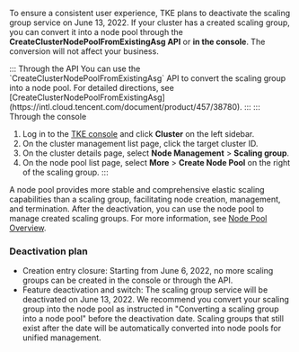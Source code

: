  

To ensure a consistent user experience, TKE plans to deactivate the scaling group service on June 13, 2022. If your cluster has a created scaling group, you can convert it into a node pool through the **CreateClusterNodePoolFromExistingAsg API** or **in the console**. The conversion will not affect your business.

<dx-tabs>
::: Through the API
You can use the `CreateClusterNodePoolFromExistingAsg` API to convert the scaling group into a node pool. For detailed directions, see [CreateClusterNodePoolFromExistingAsg](https://intl.cloud.tencent.com/document/product/457/38780).
:::
::: Through the console

1. Log in to the [TKE console](https://console.cloud.tencent.com/tke2) and click **Cluster** on the left sidebar.
2. On the cluster management list page, click the target cluster ID.
3. On the cluster details page, select **Node Management** > **Scaling group**.
4. On the node pool list page, select **More** > **Create Node Pool** on the right of the scaling group.
:::
</dx-tabs>

 

A node pool provides more stable and comprehensive elastic scaling capabilities than a scaling group, facilitating node creation, management, and termination. After the deactivation, you can use the node pool to manage created scaling groups. For more information, see [Node Pool Overview](https://intl.cloud.tencent.com/document/product/457/35900).



### Deactivation plan
- Creation entry closure: Starting from June 6, 2022, no more scaling groups can be created in the console or through the API.
- Feature deactivation and switch: The scaling group service will be deactivated on June 13, 2022. We recommend you convert your scaling group into the node pool as instructed in "Converting a scaling group into a node pool" before the deactivation date. Scaling groups that still exist after the date will be automatically converted into node pools for unified management.
